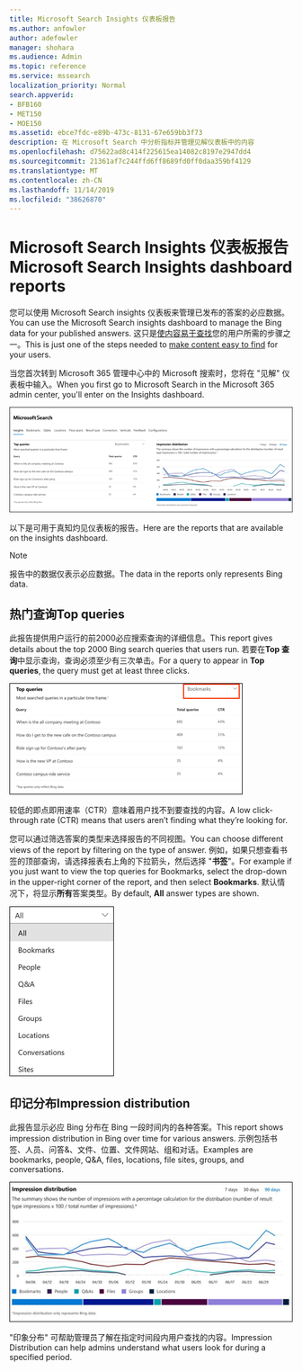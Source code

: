 ```yaml
---
title: Microsoft Search Insights 仪表板报告
ms.author: anfowler
author: adefowler
manager: shohara
ms.audience: Admin
ms.topic: reference
ms.service: mssearch
localization_priority: Normal
search.appverid:
- BFB160
- MET150
- MOE150
ms.assetid: ebce7fdc-e89b-473c-8131-67e659bb3f73
description: 在 Microsoft Search 中分析指标并管理见解仪表板中的内容
ms.openlocfilehash: d75622ad8c414f225615ea14082c8197e2947dd4
ms.sourcegitcommit: 21361af7c244ffd6ff8689fd0ff0daa359bf4129
ms.translationtype: MT
ms.contentlocale: zh-CN
ms.lasthandoff: 11/14/2019
ms.locfileid: "38626870"
---
```

# <a name="microsoft-search-insights-dashboard-reports"></a><span data-ttu-id="0eea8-103">Microsoft Search Insights 仪表板报告</span><span class="sxs-lookup"><span data-stu-id="0eea8-103">Microsoft Search Insights dashboard reports</span></span>

<span data-ttu-id="0eea8-104">您可以使用 Microsoft Search insights 仪表板来管理已发布的答案的必应数据。</span><span class="sxs-lookup"><span data-stu-id="0eea8-104">You can use the Microsoft Search insights dashboard to manage the Bing data for your published answers.</span></span> <span data-ttu-id="0eea8-105">这只是[使内容易于查找](make-content-easy-to-find.md)您的用户所需的步骤之一。</span><span class="sxs-lookup"><span data-stu-id="0eea8-105">This is just one of the steps needed to [make content easy to find](make-content-easy-to-find.md) for your users.</span></span>

<span data-ttu-id="0eea8-106">当您首次转到 Microsoft 365 管理中心中的 Microsoft 搜索时，您将在 "见解" 仪表板中输入。</span><span class="sxs-lookup"><span data-stu-id="0eea8-106">When you first go to Microsoft Search in the Microsoft 365 admin center, you'll enter on the Insights dashboard.</span></span>

![Insights-dashboard](media/Insights-dashboard.png)

<span data-ttu-id="0eea8-108">以下是可用于真知灼见仪表板的报告。</span><span class="sxs-lookup"><span data-stu-id="0eea8-108">Here are the reports that are available on the insights dashboard.</span></span>

> [!NOTE]
> <span data-ttu-id="0eea8-109">报告中的数据仅表示必应数据。</span><span class="sxs-lookup"><span data-stu-id="0eea8-109">The data in the reports only represents Bing data.</span></span>

## <a name="top-queries"></a><span data-ttu-id="0eea8-110">热门查询</span><span class="sxs-lookup"><span data-stu-id="0eea8-110">Top queries</span></span>

<span data-ttu-id="0eea8-111">此报告提供用户运行的前2000必应搜索查询的详细信息。</span><span class="sxs-lookup"><span data-stu-id="0eea8-111">This report gives details about the top 2000 Bing search queries that users run.</span></span> <span data-ttu-id="0eea8-112">若要在**Top 查询**中显示查询，查询必须至少有三次单击。</span><span class="sxs-lookup"><span data-stu-id="0eea8-112">For a query to appear in **Top queries**, the query must get at least three clicks.</span></span>

![包含表格标题的 Top 查询报告：查询、查询总数，然后单击 "速率"。](media/Insights-topqueries.png)

<span data-ttu-id="0eea8-114">较低的即点即用速率（CTR）意味着用户找不到要查找的内容。</span><span class="sxs-lookup"><span data-stu-id="0eea8-114">A low click-through rate (CTR) means that users aren’t finding what they’re looking for.</span></span>

<span data-ttu-id="0eea8-115">您可以通过筛选答案的类型来选择报告的不同视图。</span><span class="sxs-lookup"><span data-stu-id="0eea8-115">You can choose different views of the report by filtering on the type of answer.</span></span> <span data-ttu-id="0eea8-116">例如，如果只想查看书签的顶部查询，请选择报表右上角的下拉箭头，然后选择 "**书签**"。</span><span class="sxs-lookup"><span data-stu-id="0eea8-116">For example if you just want to view the top queries for Bookmarks, select the drop-down in the upper-right corner of the report, and then select **Bookmarks**.</span></span> <span data-ttu-id="0eea8-117">默认情况下，将显示**所有**答案类型。</span><span class="sxs-lookup"><span data-stu-id="0eea8-117">By default, **All** answer types are shown.</span></span>

![按书签、人员、问答&、文件、组、位置、对话和网站筛选热门查询报告](media/Insights-topqueries-dropdown.png)

## <a name="impression-distribution"></a><span data-ttu-id="0eea8-119">印记分布</span><span class="sxs-lookup"><span data-stu-id="0eea8-119">Impression distribution</span></span>

<span data-ttu-id="0eea8-120">此报告显示必应 Bing 分布在 Bing 一段时间内的各种答案。</span><span class="sxs-lookup"><span data-stu-id="0eea8-120">This report shows impression distribution in Bing over time for various answers.</span></span> <span data-ttu-id="0eea8-121">示例包括书签、人员、问答&、文件、位置、文件网站、组和对话。</span><span class="sxs-lookup"><span data-stu-id="0eea8-121">Examples are bookmarks, people, Q&A, files, locations, file sites, groups, and conversations.</span></span> 

![选择为 "时间段" 的90天的印记报告。](media/Insights-impressions.png)

<span data-ttu-id="0eea8-123">"印象分布" 可帮助管理员了解在指定时间段内用户查找的内容。</span><span class="sxs-lookup"><span data-stu-id="0eea8-123">Impression Distribution can help admins understand what users look for during a specified period.</span></span>
